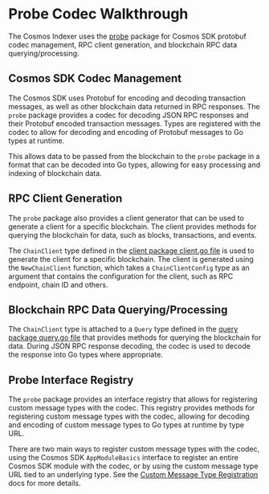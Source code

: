 # Probe Codec Walkthrough

The Cosmos Indexer uses the [probe](https://github.com/DefiantLabs/probe) package for Cosmos SDK protobuf codec management, RPC client generation, and blockchain RPC data querying/processing.

## Cosmos SDK Codec Management

The Cosmos SDK uses Protobuf for encoding and decoding transaction messages, as well as other blockchain data returned in RPC responses. The `probe` package provides a codec for decoding JSON RPC responses and their Protobuf encoded transaction messages. Types are registered with the codec to allow for decoding and encoding of Protobuf messages to Go types at runtime.

This allows data to be passed from the blockchain to the `probe` package in a format that can be decoded into Go types, allowing for easy processing and indexing of blockchain data.

## RPC Client Generation

The `probe` package also provides a client generator that can be used to generate a client for a specific blockchain. The client provides methods for querying the blockchain for data, such as blocks, transactions, and events. 

The `ChainClient` type defined in the [client package client.go file](https://github.com/DefiantLabs/probe/blob/main/client/client.go) is used to generate the client for a specific blockchain. The client is generated using the `NewChainClient` function, which takes a `ChainClientConfig` type as an argument that contains the configuration for the client, such as RPC endpoint, chain ID and others.

## Blockchain RPC Data Querying/Processing

The `ChainClient` type is attached to a `Query` type defined in the [query package query.go file](https://github.com/DefiantLabs/probe/blob/main/query/query.go) that provides methods for querying the blockchain for data. During JSON RPC response decoding, the codec is used to decode the response into Go types where appropriate.

## Probe Interface Registry

The `probe` package provides an interface registry that allows for registering custom message types with the codec. This registry provides methods for registering custom message types with the codec, allowing for decoding and encoding of custom message types to Go types at runtime by type URL.

There are two main ways to register custom message types with the codec, using the Cosmos SDK `AppModuleBasics` interface to register an entire Cosmos SDK module with the codec, or by using the custom message type URL tied to an underlying type. See the [Custom Message Type Registration](./custom_message_type_registration.md) docs for more details.
